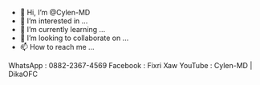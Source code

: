 - 👋 Hi, I’m @Cylen-MD
- 👀 I’m interested in ...
- 🌱 I’m currently learning ...
- 💞️ I’m looking to collaborate on ...
- 📫 How to reach me ...

WhatsApp : 0882-2367-4569
Facebook : Fixri Xaw
YouTube : Cylen-MD | DikaOFC

<!---
Cylen-MD/Cylen-MD is a ✨ special ✨ repository because its `README.md` (this file) appears on your GitHub profile.
You can click the Preview link to take a look at your changes.
--->
